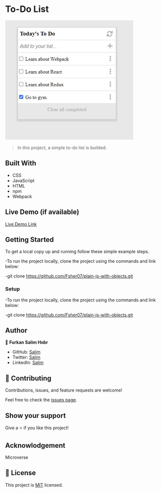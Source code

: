 # To-Do List
![ScreenShot](/images/Capture.JPG)
> In this project, a simple to-do list is builded.

## Built With

- CSS
- JavaScript
- HTML
- npm
- Webpack

## Live Demo (if available)

[Live Demo Link](https://fsher07.github.io/To-Do-List/dist)

## Getting Started

To get a local copy up and running follow these simple example steps.

-To run the project locally, clone the project using the commands and link below:

-git clone https://github.com/Fsher07/plain-js-with-objects.git

### Setup

-To run the project locally, clone the project using the commands and link below:

-git clone https://github.com/Fsher07/plain-js-with-objects.git
## Author

👤 **Furkan Salim Hıdır**

- GitHub: [Salim](https://github.com/Fsher07)
- Twitter: [Salim](https://twitter.com/furkansalimhdr1)
- LinkedIn: [Salim](https://www.linkedin.com/in/furkan-salim-h%C4%B1d%C4%B1r-3441ab1b2/)

## 🤝 Contributing

Contributions, issues, and feature requests are welcome!

Feel free to check the [issues page](../../issues/).

## Show your support

Give a ⭐️ if you like this project!

## Acknowlodgement
Microverse
## 📝 License

This project is [MIT](./MIT.md) licensed.
